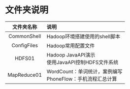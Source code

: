 # 文件夹说明



| 文件夹名称  | 说明                                                         |
| :---------: | :----------------------------------------------------------- |
| CommonShell | Hadoop环境搭建使用的shell脚本                                |
| ConfigFiles | Hadoop常用配置文件                                           |
|   HDFS01    | Hadoop JavaAPI演示<br />使用JavaAPI控制HDFS文件系统          |
| MapReduce01 | WordCount：单词统计，案例编写<br />PhoneFlow：手机流程汇总计算 |







